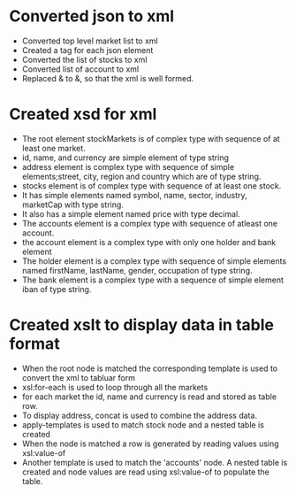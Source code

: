 # Converted json to xml
- Converted top level market list to xml 
- Created a tag for each json element
- Converted the list of stocks to xml
- Converted list of account to xml
- Replaced & to &amp;, so that the xml is well formed.

# Created xsd for xml
- The root element stockMarkets is of complex type with sequence of at least one market.
- id, name, and currency are simple element of type string
- address element is complex type with sequence of simple elements;street, city, region and country which are of type string.
- stocks element is of complex type with sequence of at least one stock.
- It has simple elements named symbol, name, sector, industry, marketCap with type string.
- It also has a simple element named price with type decimal.
- The accounts element is a complex type with sequence of atleast one account.
- the account element is a complex type with only one holder and bank element
- The holder element is a complex type with sequence of simple elements named firstName, lastName, gender, occupation of type string.
- The bank element is a complex type with a sequence of simple element iban of type string. 

# Created xslt to display data in table format
- When the root node is matched the corresponding template is used to convert the xml to tabluar form
- xsl:for-each is used to loop through all the markets
- for each market the id, name and currency is read and stored as table row.
- To display address, concat is used to combine the address data.
- apply-templates is used to match stock node and a nested table is created
- When the node is matched a row is generated by reading values using xsl:value-of
- Another template is used to match the 'accounts' node. A nested table is created and node values are read using xsl:value-of to populate the table.
